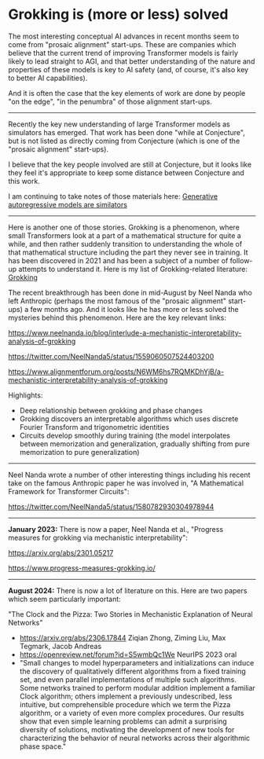 # Grokking is (more or less) solved

The most interesting conceptual AI advances in recent months seem to come from "prosaic alignment" start-ups. 
These are companies which believe that the current trend of improving Transformer models is fairly likely to lead straight to AGI, 
and that better understanding of the nature and properties of these models is key to AI safety (and, of course, it's also key to better AI capabilities).

And it is often the case that the key elements of work are done by people "on the edge", "in the penumbra" of those alignment start-ups.

---

Recently the key new understanding of large Transformer models as simulators has emerged. 
That work has been done "while at Conjecture", but is not listed as directly coming from Conjecture 
(which is one of the "prosaic alignment" start-ups). 

I believe that the key people involved are still at Conjecture, but it looks like they feel it's
appropriate to keep some distance between Conjecture and this work. 

I am continuing to take notes of those materials here: [Generative autoregressive models are similators](../../../tree/main/Generative-autoregressive-models-are-similators)

---

Here is another one of those stories. Grokking is a phenomenon, where small Transformers look at a part of a mathematical structure for quite a while, 
and then rather suddenly transition to understanding the whole of that mathematical structure including the part they never see in training. 
It has been discovered in 2021 and has been a subject of a number of follow-up attempts to understand it. Here is my list of
Grokking-related literature: [Grokking](../../../tree/main/Grokking)

The recent breakthrough has been done in mid-August by Neel Nanda who left Anthropic (perhaps the most famous of the "prosaic alignment" start-ups) a few months ago. 
And it looks like he has more or less solved the mysteries behind this phenomenon. Here are the key relevant links:

https://www.neelnanda.io/blog/interlude-a-mechanistic-interpretability-analysis-of-grokking

https://twitter.com/NeelNanda5/status/1559060507524403200

https://www.alignmentforum.org/posts/N6WM6hs7RQMKDhYjB/a-mechanistic-interpretability-analysis-of-grokking

Highlights:

  * Deep relationship between grokking and phase changes
  * Grokking discovers an interpretable algorithms which uses discrete Fourier Transform and trigonometric identities
  * Circuits develop smoothly during training (the model interpolates between memorization and generalization, gradually shifting from pure memorization to pure generalization)

---

Neel Nanda wrote a number of other interesting things including
his recent take on the famous Anthropic paper he was involved in, "A Mathematical Framework for Transformer Circuits":

https://twitter.com/NeelNanda5/status/1580782930304978944

---

**January 2023:** There is now a paper, Neel Nanda et al., "Progress measures for grokking via mechanistic interpretability":

https://arxiv.org/abs/2301.05217

https://www.progress-measures-grokking.io/

---

**August 2024:** There is now a lot of literature on this. Here are two papers which seem particularly important:

"The Clock and the Pizza: Two Stories in Mechanistic Explanation of Neural Networks"

  * https://arxiv.org/abs/2306.17844 Ziqian Zhong, Ziming Liu, Max Tegmark, Jacob Andreas
  * https://openreview.net/forum?id=S5wmbQc1We NeurIPS 2023 oral
  * "Small changes to model hyperparameters and initializations can induce the discovery of qualitatively different algorithms from a fixed training set, and even parallel implementations of multiple such algorithms. Some networks trained to perform modular addition implement a familiar Clock algorithm; others implement a previously undescribed, less intuitive, but comprehensible procedure which we term the Pizza algorithm, or a variety of even more complex procedures. Our results show that even simple learning problems can admit a surprising diversity of solutions, motivating the development of new tools for characterizing the behavior of neural networks across their algorithmic phase space." 


